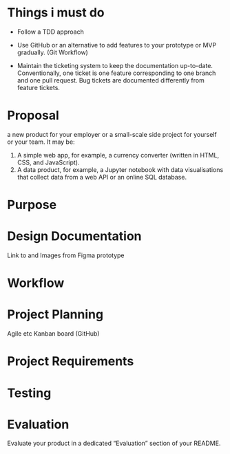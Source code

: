 # Things i must do

- Follow a TDD approach

- Use GitHub or an alternative to add features to your prototype or MVP gradually. (Git Workflow)

- Maintain the ticketing system to keep the documentation up-to-date. Conventionally, one ticket is one feature corresponding to one branch
and one pull request. Bug tickets are documented differently from feature tickets.

# Proposal

a new product for your employer or a small-scale side project for
yourself or your team. It may be:
1. A simple web app, for example, a currency converter (written in HTML,
CSS, and JavaScript).
2. A data product, for example, a Jupyter notebook with data
visualisations that collect data from a web API or an online SQL
database.

# Purpose

# Design Documentation

Link to and Images from Figma prototype

# Workflow

# Project Planning

Agile etc
Kanban board (GitHub)

# Project Requirements

# Testing

# Evaluation

Evaluate your product in a dedicated “Evaluation” section of your README.